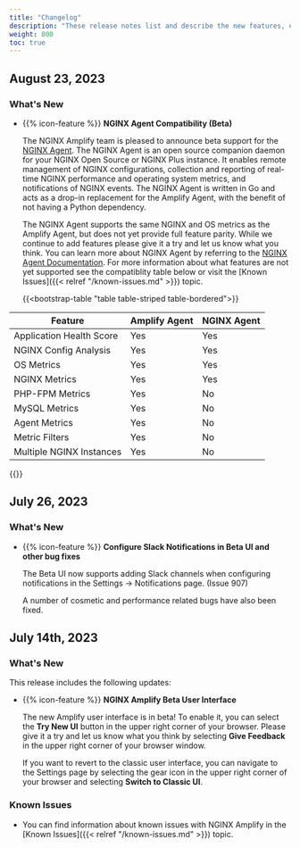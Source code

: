```yaml
---
title: "Changelog"
description: "These release notes list and describe the new features, enhancements, and resolved issues in NGINX Amplify"
weight: 800
toc: true
---
```


## August 23, 2023

### What's New

- {{% icon-feature %}} **NGINX Agent Compatibility (Beta)**

  The NGINX Amplify team is pleased to announce beta support for the [NGINX Agent](https://github.com/nginx/agent).  The NGINX Agent is an open source companion daemon for your NGINX Open Source or NGINX Plus instance. It enables remote management of NGINX configurations, collection and reporting of real-time NGINX performance and operating system metrics, and notifications of NGINX events. The NGINX Agent is written in Go and acts as a drop-in replacement for the Amplify Agent, with the benefit of not having a Python
  dependency.

  The NGINX Agent supports the same NGINX and OS metrics as the Amplify Agent, but does not yet provide full feature parity.  While we continue to add features please give it a try and let us know what you think.  You can learn more about NGINX Agent by referring to the [NGINX Agent Documentation](https://docs.nginx.com/nginx-agent/).  For more information about what features are not yet supported see the compatiblity table below or visit the [Known Issues]({{< relref "/known-issues.md" >}}) topic.

  {{<bootstrap-table "table table-striped table-bordered">}}

| Feature                     | Amplify Agent | NGINX Agent |
|-----------------------------|---------------|-------------|
| Application Health Score    |     Yes       |     Yes     |
| NGINX Config Analysis       |     Yes       |     Yes     |
| OS Metrics                  |     Yes       |     Yes     |
| NGINX Metrics               |     Yes       |     Yes     |
| PHP-FPM Metrics             |     Yes       |     No      |
| MySQL Metrics               |     Yes       |     No      |
| Agent Metrics               |     Yes       |     No      |
| Metric Filters              |     Yes       |     No      |
| Multiple NGINX Instances    |     Yes       |     No      |

{{</bootstrap-table>}}


## July 26, 2023

### What's New
 
- {{% icon-feature %}} **Configure Slack Notifications in Beta UI and other bug fixes**

  The Beta UI now supports adding Slack channels when configuring notifications in the Settings -> Notifications page. (Issue 907)

  A number of cosmetic and performance related bugs have also been fixed.

## July 14th, 2023

 ### What's New

This release includes the following updates:

- {{% icon-feature %}} **NGINX Amplify Beta User Interface**

  The new Amplify user interface is in beta! To enable it, you can select the  **Try New UI** button in the upper right corner of your browser.  Please give it a try and let us know what you think by selecting **Give Feedback** in the upper right corner of your browser window.

  If you want to revert to the classic user interface, you can navigate to the Settings page by selecting the gear icon in the upper right corner of your browser and selecting **Switch to Classic UI**.


### Known Issues

- You can find information about known issues with NGINX Amplify in the [Known Issues]({{< relref "/known-issues.md" >}}) topic.

